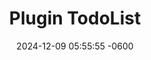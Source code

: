 ---
layout: idea
title: "Plugin TodoList"
date: 2024-12-09 05:55:55 -0600
description: "A plugin-based todo list application with extensible architecture and modern task management features."
image: /assets/images/placeholder-screenshot.svg
order: 6
status: development
tech_stack:
  - TypeScript
  - React
  - Node.js
  - Express
created_at: 2024-12-09
updated_at: 2024-12-09
categories: [Development, Productivity]
tags: [plugin, todo, typescript, task-management]
features:
  - Core Functionality:
      - Task creation and management
      - Plugin system architecture
      - Custom plugin support
  - Task Management:
      - Priority levels
      - Due dates
      - Categories and tags
live-demo: 
---